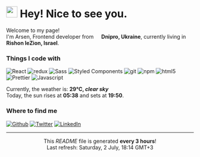 <h1><img src="https://emojis.slackmojis.com/emojis/images/1531849430/4246/blob-sunglasses.gif?1531849430" width="30"/> Hey! Nice to see you.</h1>


<p>Welcome to my page! </br> I'm Arsen, Frontend developer from <img src="https://cdn-icons-png.flaticon.com/512/197/197572.png" width="13"/> <b>Dnipro, Ukraine</b>, currently living in <img src="https://cdn-icons-png.flaticon.com/512/197/197577.png" width="13"/> <b>Rishon leZion, Israel</b>. </p>
<h3>Things I code with</h3>
<p>
    <img alt="React" src="https://img.shields.io/badge/-React-45b8d8?style=flat-square&logo=react&logoColor=white" />
    <img alt="redux" src="https://img.shields.io/badge/-Redux-764ABC?style=flat-square&logo=redux&logoColor=white" />
    <img alt="Sass" src="https://img.shields.io/badge/-Sass-CC6699?style=flat-square&logo=sass&logoColor=white" />
    <img alt="Styled Components" src="https://img.shields.io/badge/-Styled_Components-db7092?style=flat-square&logo=styled-components&logoColor=white" />
    <img alt="git" src="https://img.shields.io/badge/-Git-F05032?style=flat-square&logo=git&logoColor=white" />
    <img alt="npm" src="https://img.shields.io/badge/-NPM-CB3837?style=flat-square&logo=npm&logoColor=white" />
    <img alt="html5" src="https://img.shields.io/badge/-HTML5-E34F26?style=flat-square&logo=html5&logoColor=white" />
    <img alt="Prettier" src="https://img.shields.io/badge/-Prettier-F7B93E?style=flat-square&logo=prettier&logoColor=white" />
    <img alt="Javascript" src="https://img.shields.io/badge/-Javascript-EDD531?style=flat-square&logo=javascript&logoColor=white" />
</p>
Currently, the weather is: <b> 29°C, <i>clear sky</i></b></br>Today, the sun rises at <b>05:38</b> and sets at <b>19:50</b>.</p>
<h3>Where to find me</h3>
<p><a href="https://github.com/Saladikhanov" target="_blank"><img alt="Github" src="https://img.shields.io/badge/GitHub-%2312100E.svg?&style=for-the-badge&logo=Github&logoColor=white" /></a> <a href="https://twitter.com/Jager_24" target="_blank"><img alt="Twitter" src="https://img.shields.io/badge/twitter-%231DA1F2.svg?&style=for-the-badge&logo=twitter&logoColor=white" /></a> <a href="https://www.linkedin.com/in/saladikhanov/" target="_blank"><img alt="LinkedIn" src="https://img.shields.io/badge/linkedin-%230077B5.svg?&style=for-the-badge&logo=linkedin&logoColor=white" /></a> 
</p>

------------
<p align="center">This <i>README</i> file is generated <b>every 3 hours</b>!</br>Last refresh: Saturday, 2 July, 18:14 GMT+3

